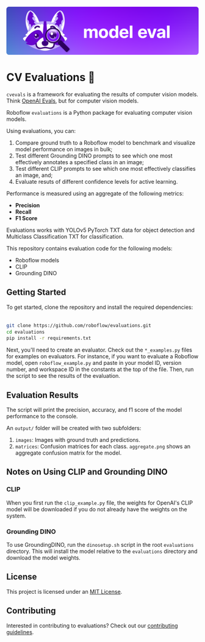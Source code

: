 ![CV Evaluations banner](model-eval-banner.png)

# CV Evaluations 🔎

`cvevals` is a framework for evaluating the results of computer vision models. Think [OpenAI Evals](https://github.com/openai/evals), but for computer vision models.

Roboflow `evaluations` is a Python package for evaluating computer vision models.

Using evaluations, you can:

1. Compare ground truth to a Roboflow model to benchmark and visualize model performance on images in bulk;
2. Test different Grounding DINO prompts to see which one most effectively annotates a specified class in an image;
3. Test different CLIP prompts to see which one most effectively classifies an image, and;
4. Evaluate resuts of different confidence levels for active learning.

Performance is measured using an aggregate of the following metrics:

- **Precision**
- **Recall**
- **F1 Score**

Evaluations works with YOLOv5 PyTorch TXT data for object detection and Multiclass Classification TXT for classification.

This repository contains evaluation code for the following models:

- Roboflow models
- CLIP
- Grounding DINO

## Getting Started

To get started, clone the repository and install the required dependencies:

```bash

git clone https://github.com/roboflow/evaluations.git
cd evaluations
pip install -r requirements.txt
```

Next, you'll need to create an evaluator. Check out the `*_examples.py` files for examples on evaluators. For instance, if you want to evaluate a Roboflow model, open `roboflow_example.py` and paste in your model ID, version number, and workspace ID in the constants at the top of the file. Then, run the script to see the results of the evaluation.

## Evaluation Results

The script will print the precision, accuracy, and f1 score of the model performance to the console.

An `output/` folder will be created with two subfolders:

1. `images`: Images with ground truth and predictions.
2. `matrices`: Confusion matrices for each class. `aggregate.png` shows an aggregate confusion matrix for the model.

## Notes on Using CLIP and Grounding DINO

### CLIP

When you first run the `clip_example.py` file, the weights for OpenAI's CLIP model will be downloaded if you do not already have the weights on the system.

### Grounding DINO

To use GroundingDINO, run the `dinosetup.sh` script in the root `evaluations` directory. This will install the model relative to the `evaluations` directory and download the model weights.

## License

This project is licensed under an [MIT License](LICENSE).

## Contributing

Interested in contributing to evaluations? Check out our [contributing guidelines](CONTRIBUTING.md).
